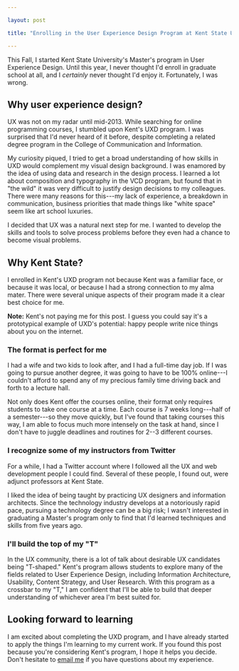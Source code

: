 ```yaml
---

layout: post

title: "Enrolling in the User Experience Design Program at Kent State University"

---
```


This Fall, I started Kent State University's Master's program in User Experience Design. Until this year, I never thought I'd enroll in graduate school at all, and I *certainly* never thought I'd enjoy it. Fortunately, I was wrong.

## Why user experience design?

UX was not on my radar until mid-2013. While searching for online programming courses, I stumbled upon Kent's UXD program. I was surprised that I'd never heard of it before, despite completing a related degree program in the College of Communication and Information.

My curiosity piqued, I tried to get a broad understanding of how skills in UXD would complement my visual design background. I was enamored by the idea of using data and research in the design process. I learned a lot about composition and typography in the VCD program, but found that in "the wild" it was very difficult to justify design decisions to my colleagues. There were many reasons for this---my lack of experience, a breakdown in communication, business priorities that made things like "white space" seem like art school luxuries.

I decided that UX was a natural next step for me. I wanted to develop the skills and tools to solve process problems before they even had a chance to become visual problems.

## Why Kent State?

I enrolled in Kent's UXD program not because Kent was a familiar face, or because it was local, or because I had a strong connection to my alma mater. There were several unique aspects of their program made it a clear best choice for me.

**Note:** Kent's not paying me for this post. I guess you could say it's a prototypical example of UXD's potential: happy people write nice things about you on the internet.

### The format is perfect for me

I had a wife and two kids to look after, and I had a full-time day job. If I was going to pursue another degree, it was going to have to be 100% online---I couldn't afford to spend any of my precious family time driving back and forth to a lecture hall.

Not only does Kent offer the courses online, their format only requires students to take one course at a time. Each course is 7 weeks long---half of a semester---so they move quickly, but I've found that taking courses this way, I am able to focus much more intensely on the task at hand, since I don't have to juggle deadlines and routines for 2--3 different courses.

### I recognize some of my instructors from Twitter

For a while, I had a Twitter account where I followed all the UX and web development people I could find. Several of these people, I found out, were adjunct professors at Kent State.

I liked the idea of being taught by practicing UX designers and information architects. Since the technology industry develops at a notoriously rapid pace, pursuing a technology degree can be a big risk; I wasn't interested in graduating a Master's program only to find that I'd learned techniques and skills from five years ago.

### I'll build the top of my "T"

In the UX community, there is a lot of talk about desirable UX candidates being "T-shaped." Kent's program allows students to explore many of the fields related to User Experience Design, including Information Architecture, Usability, Content Strategy, and User Research. With this program as a crossbar to my "T," I am confident that I'll be able to build that deeper understanding of whichever area I'm best suited for.

## Looking forward to learning

I am excited about completing the UXD program, and I have already started to apply the things I'm learning to my current work. If you found this post because you're considering Kent's program, I hope it helps you decide. Don't hesitate to [email me](mailto:{{site.email}}) if you have questions about my experience.
